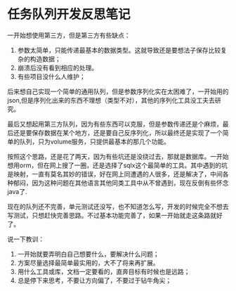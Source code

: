 # 任务队列开发反思笔记

一开始想使用第三方，但是第三方有些缺点：

1. 参数太简单，只能传递最基本的数据类型。这就导致还是要想法子保存比较复杂的构造数据；
2. 崩溃后没有看到相应的处理。
3. 有些项目没什么人维护；

后来想自己实现一个简单的通用队列，但是参数序列化实在太困难了，一开始用的json,但是序列化出来的东西不理想（类型不对），其他的序列化工具没工夫去研究。

最后又想起用第三方队列，因为有些东西可以克服，但是参数传递还是个麻烦，最后还是要保存数据在某个地方，还是要自己反序列化，所以最终还是实现了一个简单的队列，只为volume服务，只提供最基本的那几个功能。

按照这个思路，还是花了两天，因为有些坑还是没绕过去，那就是数据库。一开始想用orm，但在网上搜了一圈，还是选择了sqlx这个最简单的工具。其中遇到的坑是映射，一直有莫名其妙的错误，好在网上同遭遇的人很多，还是解决了，中间各种郁闷，因为这种问题在其他语言其他同类工具中从不曾遇到，现在反倒有些怀念java了.

现在的队列还不完善，单元测试还没写，也不知道怎么写，开发的时候完全不想去写测试，只想赶快完善思路。不过基本功能完善了，如果一开始就走这条路就好了。

说一下教训：

1. 一开始就要弄明白自己想要什么，要解决什么问题；
2. 方案尽量选择最简单最实用的，大不了将来再扩展。
3. 用什么工具或库，文档一定要看的，直奔目标有时候也是远路；
4. 总是停下来思考，不要让方向偏了，不要过于钻牛角尖；
